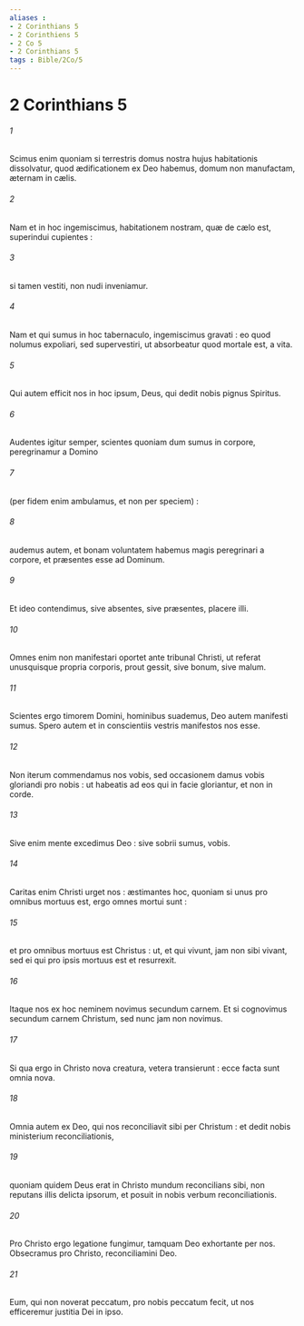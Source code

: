 ```yaml
---
aliases : 
- 2 Corinthians 5
- 2 Corinthiens 5
- 2 Co 5
- 2 Corinthians 5
tags : Bible/2Co/5
---
```


# 2 Corinthians 5

###### 1
Scimus enim quoniam si terrestris domus nostra hujus habitationis dissolvatur, quod ædificationem ex Deo habemus, domum non manufactam, æternam in cælis.
###### 2
Nam et in hoc ingemiscimus, habitationem nostram, quæ de cælo est, superindui cupientes :
###### 3
si tamen vestiti, non nudi inveniamur.
###### 4
Nam et qui sumus in hoc tabernaculo, ingemiscimus gravati : eo quod nolumus expoliari, sed supervestiri, ut absorbeatur quod mortale est, a vita.
###### 5
Qui autem efficit nos in hoc ipsum, Deus, qui dedit nobis pignus Spiritus.
###### 6
Audentes igitur semper, scientes quoniam dum sumus in corpore, peregrinamur a Domino
###### 7
(per fidem enim ambulamus, et non per speciem) :
###### 8
audemus autem, et bonam voluntatem habemus magis peregrinari a corpore, et præsentes esse ad Dominum.
###### 9
Et ideo contendimus, sive absentes, sive præsentes, placere illi.
###### 10
Omnes enim non manifestari oportet ante tribunal Christi, ut referat unusquisque propria corporis, prout gessit, sive bonum, sive malum.
###### 11
Scientes ergo timorem Domini, hominibus suademus, Deo autem manifesti sumus. Spero autem et in conscientiis vestris manifestos nos esse.
###### 12
Non iterum commendamus nos vobis, sed occasionem damus vobis gloriandi pro nobis : ut habeatis ad eos qui in facie gloriantur, et non in corde.
###### 13
Sive enim mente excedimus Deo : sive sobrii sumus, vobis.
###### 14
Caritas enim Christi urget nos : æstimantes hoc, quoniam si unus pro omnibus mortuus est, ergo omnes mortui sunt :
###### 15
et pro omnibus mortuus est Christus : ut, et qui vivunt, jam non sibi vivant, sed ei qui pro ipsis mortuus est et resurrexit.
###### 16
Itaque nos ex hoc neminem novimus secundum carnem. Et si cognovimus secundum carnem Christum, sed nunc jam non novimus.
###### 17
Si qua ergo in Christo nova creatura, vetera transierunt : ecce facta sunt omnia nova.
###### 18
Omnia autem ex Deo, qui nos reconciliavit sibi per Christum : et dedit nobis ministerium reconciliationis,
###### 19
quoniam quidem Deus erat in Christo mundum reconcilians sibi, non reputans illis delicta ipsorum, et posuit in nobis verbum reconciliationis.
###### 20
Pro Christo ergo legatione fungimur, tamquam Deo exhortante per nos. Obsecramus pro Christo, reconciliamini Deo.
###### 21
Eum, qui non noverat peccatum, pro nobis peccatum fecit, ut nos efficeremur justitia Dei in ipso.
